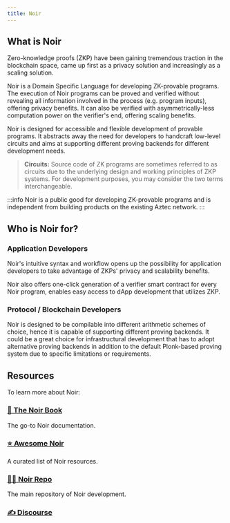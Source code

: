 ```yaml
---
title: Noir
---
```


## What is Noir

Zero-knowledge proofs (ZKP) have been gaining tremendous traction in the blockchain space, came up first as a privacy solution and increasingly as a scaling solution.

Noir is a Domain Specific Language for developing ZK-provable programs. The execution of Noir programs can be proved and verified without revealing all information involved in the process (e.g. program inputs), offering privacy benefits. It can also be verified with asymmetrically-less computation power on the verifier's end, offering scaling benefits.

Noir is designed for accessible and flexible development of provable programs. It abstracts away the need for developers to handcraft low-level circuits and aims at supporting different proving backends for different development needs.

> **Circuits:** Source code of ZK programs are sometimes referred to as circuits due to the underlying design and working principles of ZKP systems. For development purposes, you may consider the two terms interchangeable.

:::info
Noir is a public good for developing ZK-provable programs and is independent from building products on the existing Aztec network.
:::

## Who is Noir for?

### Application Developers

Noir's intuitive syntax and workflow opens up the possibility for application developers to take advantage of ZKPs' privacy and scalability benefits.

Noir also offers one-click generation of a verifier smart contract for every Noir program, enables easy access to dApp development that utilizes ZKP.

### Protocol / Blockchain Developers

Noir is designed to be compilable into different arithmetic schemes of choice, hence it is capable of supporting different proving backends. It could be a great choice for infrastructural development that has to adopt alternative proving backends in addition to the default Plonk-based proving system due to specific limitations or requirements.

## Resources

To learn more about Noir:

### [📓 The Noir Book](https://noir-lang.github.io/book/)

The go-to Noir documentation.

### [⭐️ Awesome Noir](https://github.com/noir-lang/awesome-noir)

A curated list of Noir resources.

### [👨‍💻 Noir Repo](https://github.com/noir-lang/noir)

The main repository of Noir development.

### [✍️ Discourse](https://discourse.aztec.network)
